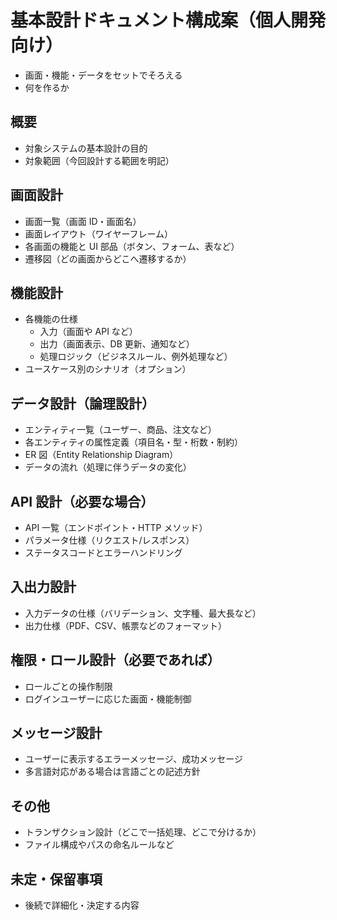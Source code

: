 # 基本設計ドキュメント構成案（個人開発向け）

- 画面・機能・データをセットでそろえる
- 何を作るか

## 概要

- 対象システムの基本設計の目的
- 対象範囲（今回設計する範囲を明記）

## 画面設計

- 画面一覧（画面 ID・画面名）
- 画面レイアウト（ワイヤーフレーム）
- 各画面の機能と UI 部品（ボタン、フォーム、表など）
- 遷移図（どの画面からどこへ遷移するか）

## 機能設計

- 各機能の仕様
  - 入力（画面や API など）
  - 出力（画面表示、DB 更新、通知など）
  - 処理ロジック（ビジネスルール、例外処理など）
- ユースケース別のシナリオ（オプション）

## データ設計（論理設計）

- エンティティ一覧（ユーザー、商品、注文など）
- 各エンティティの属性定義（項目名・型・桁数・制約）
- ER 図（Entity Relationship Diagram）
- データの流れ（処理に伴うデータの変化）

## API 設計（必要な場合）

- API 一覧（エンドポイント・HTTP メソッド）
- パラメータ仕様（リクエスト/レスポンス）
- ステータスコードとエラーハンドリング

## 入出力設計

- 入力データの仕様（バリデーション、文字種、最大長など）
- 出力仕様（PDF、CSV、帳票などのフォーマット）

## 権限・ロール設計（必要であれば）

- ロールごとの操作制限
- ログインユーザーに応じた画面・機能制御

## メッセージ設計

- ユーザーに表示するエラーメッセージ、成功メッセージ
- 多言語対応がある場合は言語ごとの記述方針

## その他

- トランザクション設計（どこで一括処理、どこで分けるか）
- ファイル構成やパスの命名ルールなど

## 未定・保留事項

- 後続で詳細化・決定する内容
